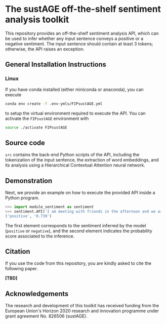 # The sustAGE off-the-shelf sentiment analysis toolkit

This repository provides an off-the-shelf sentiment analysis API, which can be used to infer whether any input sentence conveys a positive or a negative sentiment. The input sentence should contain at least 3 tokens; otherwise, the API raises an exception.

## General Installation Instructions

### Linux
If you have conda installed (either miniconda or anaconda), you can execute
```bash
conda env create -f .env-ymls/FIPsustAGE.yml
```
to setup the virtual environment required to execute the API. You can activate the `FIPsustAGE` environment with 
```bash
source ./activate FIPsustAGE
```

## Source code
`src` contains the back-end Python scripts of the API, including the tokenization of the input sentence, the extraction of word embeddings, and its analysis using a Hierarchical Contextual Attention neural network. 

## Demonstration
Next, we provide an example on how to execute the provided API inside a Python program.

```python
>>> import module_sentiment as sentiment
>>> sentiment.API('I am meeting with friends in the afternoon and we are going to the cinema')
('positive', '0.739')
```

The first element corresponds to the sentiment inferred by the model (`positive` or `negative`), and the second element indicates the probability score associated to the inference. 

## Citation
If you use the code from this repository, you are kindly asked to cite the following paper.

**[TBD]**

## Acknowledgements
The research and development of this toolkit has received funding from the European Union's Horizon 2020 research and innovation programme under grant agreement No. 826506 (sustAGE).
